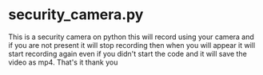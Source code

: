 # security_camera.py
This is a security camera on python this will record using your camera and if you are not present it will stop recording then when you will appear it will start recording again even if you didn't start the code and it will save the video as mp4. That's it thank you
